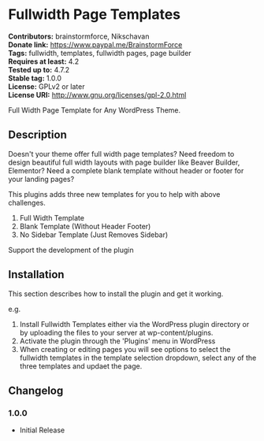 # Fullwidth Page Templates #
**Contributors:** brainstormforce, Nikschavan  
**Donate link:** https://www.paypal.me/BrainstormForce  
**Tags:** fullwidth, templates, fullwidth pages, page builder  
**Requires at least:** 4.2  
**Tested up to:** 4.7.2  
**Stable tag:** 1.0.0  
**License:** GPLv2 or later  
**License URI:** http://www.gnu.org/licenses/gpl-2.0.html  

Full Width Page Template for Any WordPress Theme.

## Description ##

Doesn't your theme offer full width page templates?
Need freedom to design beautiful full width layouts with page builder like Beaver Builder, Elementor?
Need a complete blank template without header or footer for your landing pages?

This plugins adds three new templates for you to help with above challenges.

1. Full Width Template
1. Blank Template (Without Header Footer)
1. No Sidebar Template (Just Removes Sidebar)

Support the development of the plugin 

## Installation ##

This section describes how to install the plugin and get it working.

e.g.

1. Install Fullwidth Templates either via the WordPress plugin directory or by uploading the files to your server at wp-content/plugins.
1. Activate the plugin through the 'Plugins' menu in WordPress
1. When creating or editing pages you will see options to select the fullwidth templates in the template selection dropdown, select any of the three templates and updaet the page.

## Changelog ##

### 1.0.0 ###
* Initial Release
